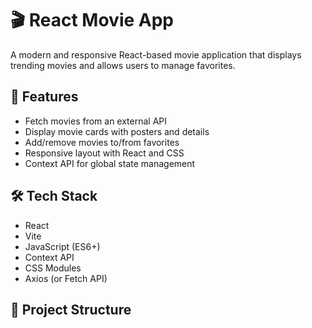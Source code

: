 # 🎬 React Movie App

A modern and responsive React-based movie application that displays trending movies and allows users to manage favorites.

## 🚀 Features

- Fetch movies from an external API
- Display movie cards with posters and details
- Add/remove movies to/from favorites
- Responsive layout with React and CSS
- Context API for global state management

## 🛠️ Tech Stack

- React
- Vite
- JavaScript (ES6+)
- Context API
- CSS Modules
- Axios (or Fetch API)

## 📁 Project Structure

